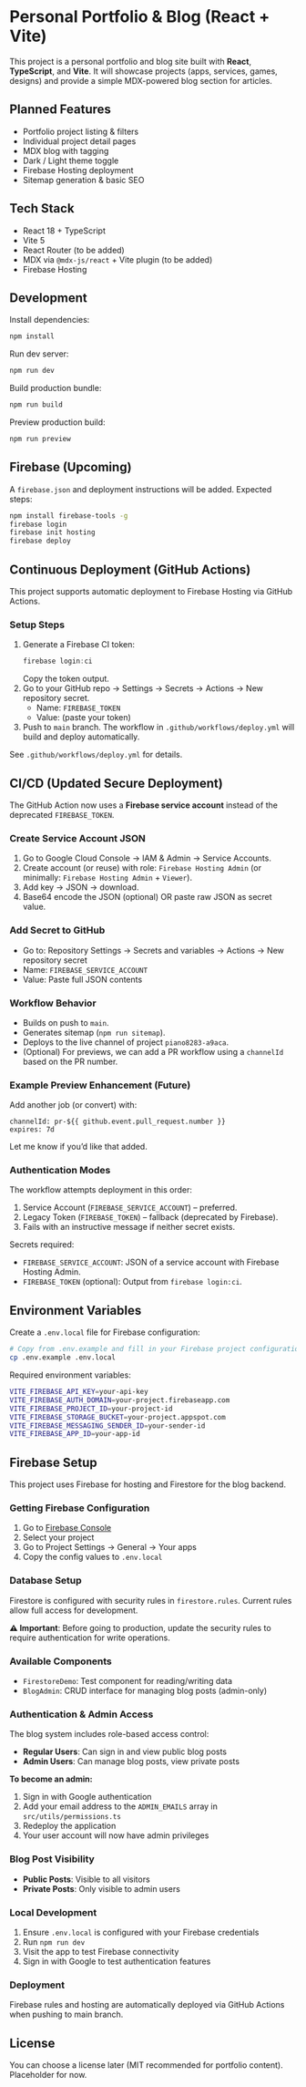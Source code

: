 # Personal Portfolio & Blog (React + Vite)

This project is a personal portfolio and blog site built with **React**, **TypeScript**, and **Vite**. It will showcase projects (apps, services, games, designs) and provide a simple MDX-powered blog section for articles.

## Planned Features
- Portfolio project listing & filters
- Individual project detail pages
- MDX blog with tagging
- Dark / Light theme toggle
- Firebase Hosting deployment
- Sitemap generation & basic SEO

## Tech Stack
- React 18 + TypeScript
- Vite 5
- React Router (to be added)
- MDX via `@mdx-js/react` + Vite plugin (to be added)
- Firebase Hosting

## Development
Install dependencies:
```bash
npm install
```
Run dev server:
```bash
npm run dev
```
Build production bundle:
```bash
npm run build
```
Preview production build:
```bash
npm run preview
```

## Firebase (Upcoming)
A `firebase.json` and deployment instructions will be added. Expected steps:
```bash
npm install firebase-tools -g
firebase login
firebase init hosting
firebase deploy
```

## Continuous Deployment (GitHub Actions)

This project supports automatic deployment to Firebase Hosting via GitHub Actions.

### Setup Steps
1. Generate a Firebase CI token:
   ```powershell
   firebase login:ci
   ```
   Copy the token output.
2. Go to your GitHub repo → Settings → Secrets → Actions → New repository secret.
   - Name: `FIREBASE_TOKEN`
   - Value: (paste your token)
3. Push to `main` branch. The workflow in `.github/workflows/deploy.yml` will build and deploy automatically.

See `.github/workflows/deploy.yml` for details.

## CI/CD (Updated Secure Deployment)

The GitHub Action now uses a **Firebase service account** instead of the deprecated `FIREBASE_TOKEN`.

### Create Service Account JSON
1. Go to Google Cloud Console → IAM & Admin → Service Accounts.
2. Create account (or reuse) with role: `Firebase Hosting Admin` (or minimally: `Firebase Hosting Admin` + `Viewer`).
3. Add key → JSON → download.
4. Base64 encode the JSON (optional) OR paste raw JSON as secret value.

### Add Secret to GitHub
- Go to: Repository Settings → Secrets and variables → Actions → New repository secret
- Name: `FIREBASE_SERVICE_ACCOUNT`
- Value: Paste full JSON contents

### Workflow Behavior
- Builds on push to `main`.
- Generates sitemap (`npm run sitemap`).
- Deploys to the live channel of project `piano8283-a9aca`.
- (Optional) For previews, we can add a PR workflow using a `channelId` based on the PR number.

### Example Preview Enhancement (Future)
Add another job (or convert) with:
```
channelId: pr-${{ github.event.pull_request.number }}
expires: 7d
```

Let me know if you’d like that added.

### Authentication Modes
The workflow attempts deployment in this order:
1. Service Account (`FIREBASE_SERVICE_ACCOUNT`) – preferred.
2. Legacy Token (`FIREBASE_TOKEN`) – fallback (deprecated by Firebase).
3. Fails with an instructive message if neither secret exists.

Secrets required:
- `FIREBASE_SERVICE_ACCOUNT`: JSON of a service account with Firebase Hosting Admin.
- `FIREBASE_TOKEN` (optional): Output from `firebase login:ci`.

## Environment Variables
Create a `.env.local` file for Firebase configuration:

```bash
# Copy from .env.example and fill in your Firebase project configuration
cp .env.example .env.local
```

Required environment variables:
```bash
VITE_FIREBASE_API_KEY=your-api-key
VITE_FIREBASE_AUTH_DOMAIN=your-project.firebaseapp.com
VITE_FIREBASE_PROJECT_ID=your-project-id
VITE_FIREBASE_STORAGE_BUCKET=your-project.appspot.com
VITE_FIREBASE_MESSAGING_SENDER_ID=your-sender-id
VITE_FIREBASE_APP_ID=your-app-id
```

## Firebase Setup

This project uses Firebase for hosting and Firestore for the blog backend.

### Getting Firebase Configuration
1. Go to [Firebase Console](https://console.firebase.google.com/)
2. Select your project
3. Go to Project Settings → General → Your apps
4. Copy the config values to `.env.local`

### Database Setup
Firestore is configured with security rules in `firestore.rules`. Current rules allow full access for development.

**⚠️ Important**: Before going to production, update the security rules to require authentication for write operations.

### Available Components
- `FirestoreDemo`: Test component for reading/writing data
- `BlogAdmin`: CRUD interface for managing blog posts (admin-only)

### Authentication & Admin Access
The blog system includes role-based access control:

- **Regular Users**: Can sign in and view public blog posts
- **Admin Users**: Can manage blog posts, view private posts

**To become an admin:**
1. Sign in with Google authentication
2. Add your email address to the `ADMIN_EMAILS` array in `src/utils/permissions.ts`
3. Redeploy the application
4. Your user account will now have admin privileges

### Blog Post Visibility
- **Public Posts**: Visible to all visitors
- **Private Posts**: Only visible to admin users

### Local Development
1. Ensure `.env.local` is configured with your Firebase credentials
2. Run `npm run dev`
3. Visit the app to test Firebase connectivity
4. Sign in with Google to test authentication features

### Deployment
Firebase rules and hosting are automatically deployed via GitHub Actions when pushing to main branch.

## License
You can choose a license later (MIT recommended for portfolio content). Placeholder for now.
